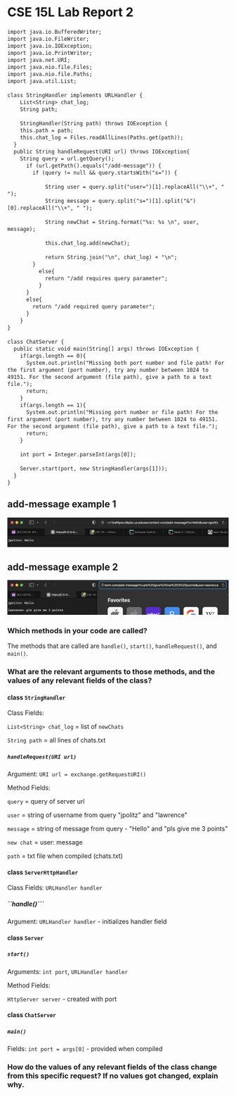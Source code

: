 # CSE 15L Lab Report 2

```
import java.io.BufferedWriter;
import java.io.FileWriter;
import java.io.IOException;
import java.io.PrintWriter;
import java.net.URI;
import java.nio.file.Files;
import java.nio.file.Paths;
import java.util.List;

class StringHandler implements URLHandler {
    List<String> chat_log;
    String path;

    StringHandler(String path) throws IOException {
    this.path = path;
    this.chat_log = Files.readAllLines(Paths.get(path));
  }
  public String handleRequest(URI url) throws IOException{
    String query = url.getQuery();
      if (url.getPath().equals("/add-message")) {
        if (query != null && query.startsWith("s=")) {

            String user = query.split("user=")[1].replaceAll("\\+", " ");
            String message = query.split("s=")[1].split("&")[0].replaceAll("\\+", " ");

            String newChat = String.format("%s: %s \n", user, message);

            this.chat_log.add(newChat);

            return String.join("\n", chat_log) + "\n";
        }
          else{
            return "/add requires query parameter";
          }
      }
      else{
        return "/add required query parameter";
      }
    }
}

class ChatServer {
  public static void main(String[] args) throws IOException {
    if(args.length == 0){
      System.out.println("Missing both port number and file path! For the first argument (port number), try any number between 1024 to 49151. For the second argument (file path), give a path to a text file.");
      return;
    }
    if(args.length == 1){
      System.out.println("Missing port number or file path! For the first argument (port number), try any number between 1024 to 49151. For the second argument (file path), give a path to a text file.");
      return;
    }

    int port = Integer.parseInt(args[0]);

    Server.start(port, new StringHandler(args[1]));
  }
}
```
## add-message example 1
![IMAGE](ex1.png)

## add-message example 2
![IMAGE](ex2.png)

### Which methods in your code are called?
The methods that are called are ```handle()```,  ```start()```, ```handleRequest()```, and ```main()```.

### What are the relevant arguments to those methods, and the values of any relevant fields of the class?
#### class ```StringHandler```

Class Fields:

```List<String> chat_log``` = list of ```newChats```

```String path``` = all lines of chats.txt

##### ```handleRequest(URI url)```

Argument: ```URI url = exchange.getRequestURI()```

Method Fields: 

```query``` = query of server url 

```user``` = string of username from query "jpolitz" and "lawrence"

```message``` = string of message from query - "Hello" and "pls give me 3 points"

```new chat``` = user: message

```path``` = txt file when compiled (chats.txt)

#### class ```ServerHttpHandler```

 Class Fields: ```URLHandler handler```
    
##### ``handle()```

Argument: ```URLHandler handler``` - initializes handler field

#### class ```Server```
##### ```start()```

Arguments: ```int port```, ```URLHandler handler```

Method Fields: 

```HttpServer server``` - created with port

#### class ```ChatServer```
##### ```main()```

Fields: 
```int port = args[0]``` - provided when compiled

### How do the values of any relevant fields of the class change from this specific request? If no values got changed, explain why.
